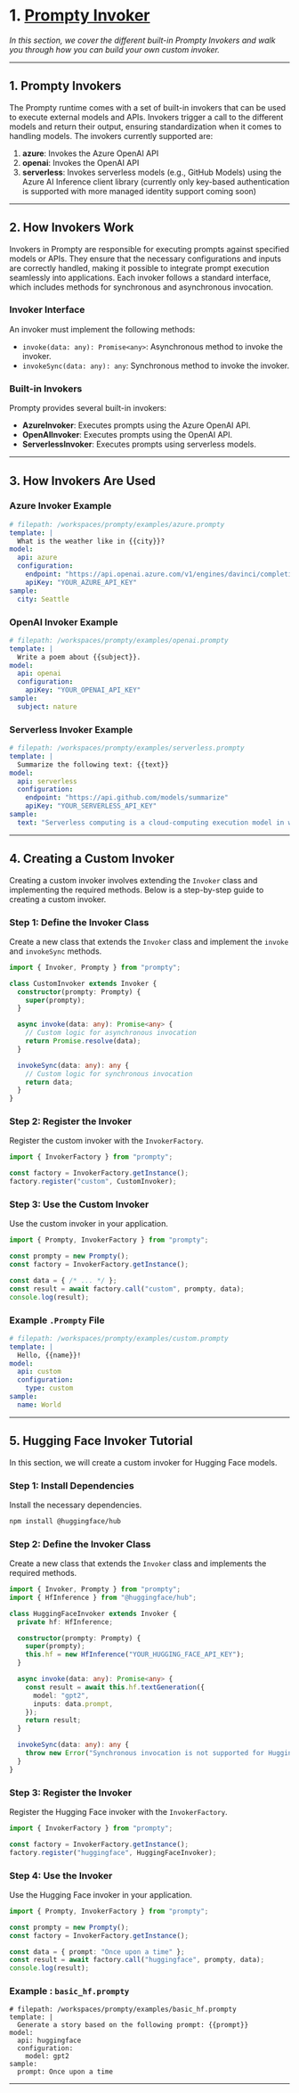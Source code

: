 # 1. [Prompty Invoker](https://www.prompty.ai/docs/guides/prompty-invoker) 

_In this section, we cover the different built-in Prompty Invokers and walk you through how you can build your own custom invoker._

---

## 1. Prompty Invokers

The Prompty runtime comes with a set of built-in invokers that can be used to execute external models and APIs. Invokers trigger a call to the different models and return their output, ensuring standardization when it comes to handling models. The invokers currently supported are:

1. **azure**: Invokes the Azure OpenAI API
2. **openai**: Invokes the OpenAI API
3. **serverless**: Invokes serverless models (e.g., GitHub Models) using the Azure AI Inference client library (currently only key-based authentication is supported with more managed identity support coming soon)

---

## 2. How Invokers Work

Invokers in Prompty are responsible for executing prompts against specified models or APIs. They ensure that the necessary configurations and inputs are correctly handled, making it possible to integrate prompt execution seamlessly into applications. Each invoker follows a standard interface, which includes methods for synchronous and asynchronous invocation.

### Invoker Interface

An invoker must implement the following methods:

- `invoke(data: any): Promise<any>`: Asynchronous method to invoke the invoker.
- `invokeSync(data: any): any`: Synchronous method to invoke the invoker.

### Built-in Invokers

Prompty provides several built-in invokers:

- **AzureInvoker**: Executes prompts using the Azure OpenAI API.
- **OpenAIInvoker**: Executes prompts using the OpenAI API.
- **ServerlessInvoker**: Executes prompts using serverless models.

---

## 3. How Invokers Are Used

### Azure Invoker Example

```yaml
# filepath: /workspaces/prompty/examples/azure.prompty
template: |
  What is the weather like in {{city}}?
model:
  api: azure
  configuration:
    endpoint: "https://api.openai.azure.com/v1/engines/davinci/completions"
    apiKey: "YOUR_AZURE_API_KEY"
sample:
  city: Seattle
```

### OpenAI Invoker Example

```yaml
# filepath: /workspaces/prompty/examples/openai.prompty
template: |
  Write a poem about {{subject}}.
model:
  api: openai
  configuration:
    apiKey: "YOUR_OPENAI_API_KEY"
sample:
  subject: nature
```

### Serverless Invoker Example

```yaml
# filepath: /workspaces/prompty/examples/serverless.prompty
template: |
  Summarize the following text: {{text}}
model:
  api: serverless
  configuration:
    endpoint: "https://api.github.com/models/summarize"
    apiKey: "YOUR_SERVERLESS_API_KEY"
sample:
  text: "Serverless computing is a cloud-computing execution model in which the cloud provider dynamically manages the allocation of machine resources."
```

---

## 4. Creating a Custom Invoker

Creating a custom invoker involves extending the `Invoker` class and implementing the required methods. Below is a step-by-step guide to creating a custom invoker.

### Step 1: Define the Invoker Class

Create a new class that extends the `Invoker` class and implement the `invoke` and `invokeSync` methods.

```ts
import { Invoker, Prompty } from "prompty";

class CustomInvoker extends Invoker {
  constructor(prompty: Prompty) {
    super(prompty);
  }

  async invoke(data: any): Promise<any> {
    // Custom logic for asynchronous invocation
    return Promise.resolve(data);
  }

  invokeSync(data: any): any {
    // Custom logic for synchronous invocation
    return data;
  }
}
```

### Step 2: Register the Invoker

Register the custom invoker with the `InvokerFactory`.

```ts
import { InvokerFactory } from "prompty";

const factory = InvokerFactory.getInstance();
factory.register("custom", CustomInvoker);
```

### Step 3: Use the Custom Invoker

Use the custom invoker in your application.

```ts
import { Prompty, InvokerFactory } from "prompty";

const prompty = new Prompty();
const factory = InvokerFactory.getInstance();

const data = { /* ... */ };
const result = await factory.call("custom", prompty, data);
console.log(result);
```

### Example `.Prompty` File

```yaml
# filepath: /workspaces/prompty/examples/custom.prompty
template: |
  Hello, {{name}}!
model:
  api: custom
  configuration:
    type: custom
sample:
  name: World
```

---

## 5. Hugging Face Invoker Tutorial

In this section, we will create a custom invoker for Hugging Face models.

### Step 1: Install Dependencies

Install the necessary dependencies.

```bash
npm install @huggingface/hub
```

### Step 2: Define the Invoker Class

Create a new class that extends the `Invoker` class and implements the required methods.

```ts
import { Invoker, Prompty } from "prompty";
import { HfInference } from "@huggingface/hub";

class HuggingFaceInvoker extends Invoker {
  private hf: HfInference;

  constructor(prompty: Prompty) {
    super(prompty);
    this.hf = new HfInference("YOUR_HUGGING_FACE_API_KEY");
  }

  async invoke(data: any): Promise<any> {
    const result = await this.hf.textGeneration({
      model: "gpt2",
      inputs: data.prompt,
    });
    return result;
  }

  invokeSync(data: any): any {
    throw new Error("Synchronous invocation is not supported for Hugging Face models.");
  }
}
```

### Step 3: Register the Invoker

Register the Hugging Face invoker with the `InvokerFactory`.

```ts
import { InvokerFactory } from "prompty";

const factory = InvokerFactory.getInstance();
factory.register("huggingface", HuggingFaceInvoker);
```

### Step 4: Use the Invoker

Use the Hugging Face invoker in your application.

```ts
import { Prompty, InvokerFactory } from "prompty";

const prompty = new Prompty();
const factory = InvokerFactory.getInstance();

const data = { prompt: "Once upon a time" };
const result = await factory.call("huggingface", prompty, data);
console.log(result);
```

### Example : `basic_hf.prompty`

```
# filepath: /workspaces/prompty/examples/basic_hf.prompty
template: |
  Generate a story based on the following prompt: {{prompt}}
model:
  api: huggingface
  configuration:
    model: gpt2
sample:
  prompt: Once upon a time
```

---